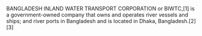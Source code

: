 BANGLADESH INLAND WATER TRANSPORT CORPORATION or BIWTC,[1] is a government-owned company that owns and operates river vessels and ships; and river ports in Bangladesh and is located in Dhaka, Bangladesh.[2][3]
